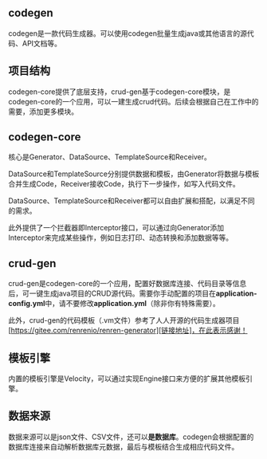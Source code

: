 ## codegen

codegen是一款代码生成器。可以使用codegen批量生成java或其他语言的源代码、API文档等。

## 项目结构
codegen-core提供了底层支持，crud-gen基于codegen-core模块，是codegen-core的一个应用，可以一建生成crud代码。后续会根据自己在工作中的需要，添加更多模块。

## codegen-core
核心是Generator、DataSource、TemplateSource和Receiver。

DataSource和TemplateSource分别提供数据和模板，由Generator将数据与模板合并生成Code，Receiver接收Code，执行下一步操作，如写入代码文件。

DataSource、TemplateSource和Receiver都可以自由扩展和搭配，以满足不同的需求。

此外提供了一个拦截器即Interceptor接口，可以通过向Generator添加Interceptor来完成某些操作，例如日志打印、动态转换和添加数据等等。

## crud-gen
crud-gen是codegen-core的一个应用，配置好数据库连接、代码目录等信息后，可一键生成java项目的CRUD源代码。需要你手动配置的项目在**application-config.yml**中，请不要修改**application.yml**（除非你有特殊需要）。

此外，crud-gen的代码模板（.vm文件）参考了人人开源的代码生成器项目 [https://gitee.com/renrenio/renren-generator][链接地址]，在此表示感谢！

## 模板引擎

内置的模板引擎是Velocity，可以通过实现Engine接口来方便的扩展其他模板引擎。

## 数据来源
数据来源可以是json文件、CSV文件，还可以**是数据库**。codegen会根据配置的数据库连接来自动解析数据库元数据，最后与模板结合生成相应代码文件。